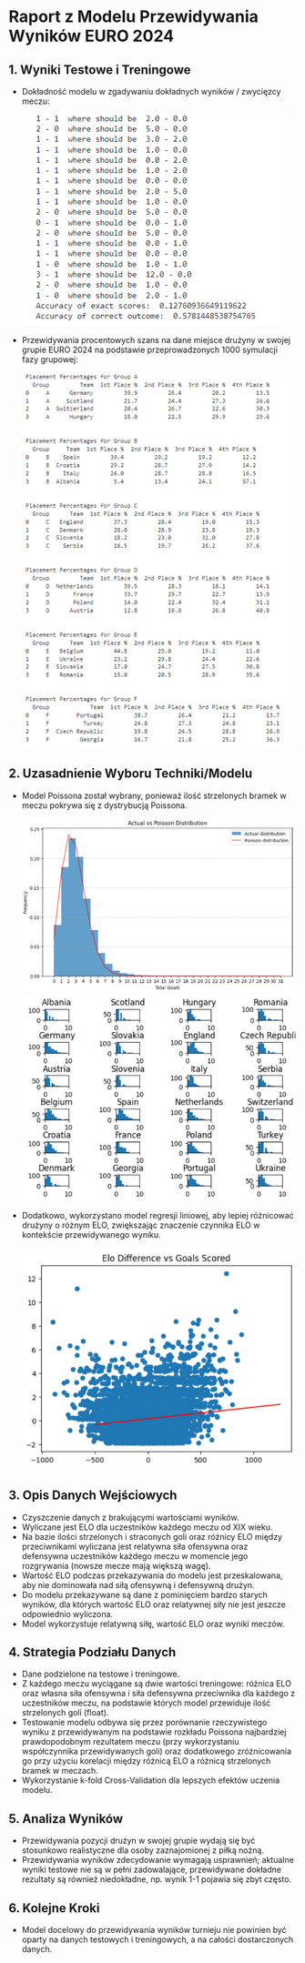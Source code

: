 
# Raport z Modelu Przewidywania Wyników EURO 2024

## 1. Wyniki Testowe i Treningowe

- Dokładność modelu w zgadywaniu dokładnych wyników / zwycięzcy meczu:

  ![Dokładność](assets/accuracy.png)
- Przewidywania procentowych szans na dane miejsce drużyny w swojej grupie EURO 2024 na podstawie przeprowadzonych 1000 symulacji fazy grupowej:

  ![Wyniki](assets/results.png)

## 2. Uzasadnienie Wyboru Techniki/Modelu

- Model Poissona został wybrany, ponieważ ilość strzelonych bramek w meczu pokrywa się z dystrybucją Poissona.

  ![Rozkład Bramkowy](assets/goals-scored-plot.png)
  ![Rozkład Bramkowy Drużyny](assets/team-goals-scored-plot.png)
- Dodatkowo, wykorzystano model regresji liniowej, aby lepiej różnicować drużyny o różnym ELO, zwiększając znaczenie czynnika ELO w kontekście przewidywanego wyniku.

  ![Korelacja ELO i Bramki](assets/elo-goals-correlation.png)

## 3. Opis Danych Wejściowych

- Czyszczenie danych z brakującymi wartościami wyników.
- Wyliczane jest ELO dla uczestników każdego meczu od XIX wieku.
- Na bazie ilości strzelonych i straconych goli oraz różnicy ELO między przeciwnikami wyliczana jest relatywna siła ofensywna oraz defensywna uczestników każdego meczu w momencie jego rozgrywania (nowsze mecze mają większą wagę).
- Wartość ELO podczas przekazywania do modelu jest przeskalowana, aby nie dominowała nad siłą ofensywną i defensywną drużyn.
- Do modelu przekazywane są dane z pominięciem bardzo starych wyników, dla których wartość ELO oraz relatywnej siły nie jest jeszcze odpowiednio wyliczona.
- Model wykorzystuje relatywną siłę, wartość ELO oraz wyniki meczów.

## 4. Strategia Podziału Danych

- Dane podzielone na testowe i treningowe.
- Z każdego meczu wyciągane są dwie wartości treningowe: różnica ELO oraz własna siła ofensywna i siła defensywna przeciwnika dla każdego z uczestników meczu, na podstawie których model przewiduje ilość strzelonych goli (float).
- Testowanie modelu odbywa się przez porównanie rzeczywistego wyniku z przewidywanym na podstawie rozkładu Poissona najbardziej prawdopodobnym rezultatem meczu (przy wykorzystaniu współczynnika przewidywanych goli) oraz dodatkowego zróżnicowania go przy użyciu korelacji między różnicą ELO a różnicą strzelonych bramek w meczach.
- Wykorzystanie k-fold Cross-Validation dla lepszych efektów uczenia modelu.

## 5. Analiza Wyników

- Przewidywania pozycji drużyn w swojej grupie wydają się być stosunkowo realistyczne dla osoby zaznajomionej z piłką nożną.
- Przewidywania wyników zdecydowanie wymagają usprawnień; aktualne wyniki testowe nie są w pełni zadowalające, przewidywane dokładne rezultaty są również niedokładne, np. wynik 1-1 pojawia się zbyt często.

## 6. Kolejne Kroki

- Model docelowy do przewidywania wyników turnieju nie powinien być oparty na danych testowych i treningowych, a na całości dostarczonych danych.
